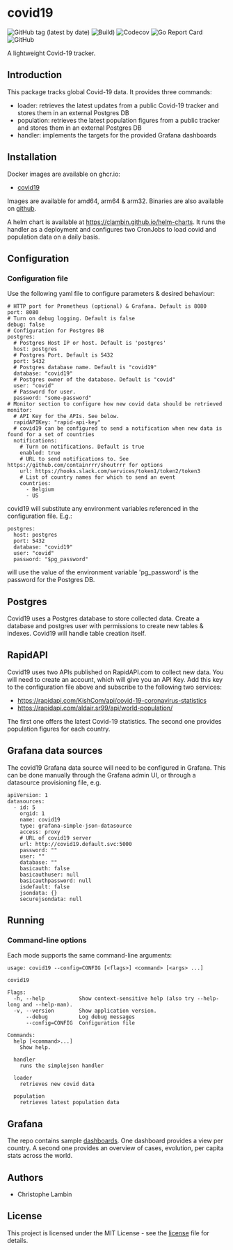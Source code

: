 # covid19
![GitHub tag (latest by date)](https://img.shields.io/github/v/tag/clambin/covid19?color=green&label=Release&style=plastic)
![Build)](https://github.com/clambin/covid19/workflows/Build/badge.svg)
![Codecov](https://img.shields.io/codecov/c/gh/clambin/covid19?style=plastic)
![Go Report Card](https://goreportcard.com/badge/github.com/clambin/covid19)
![GitHub](https://img.shields.io/github/license/clambin/covid19?style=plastic)


A lightweight Covid-19 tracker.

## Introduction
This package tracks global Covid-19 data. It provides three commands:

- loader: retrieves the latest updates from a public Covid-19 tracker and stores them in an external Postgres DB
- population: retrieves the latest population figures from a public tracker and stores them in an external Postgres DB
- handler: implements the targets for the provided Grafana dashboards

## Installation
Docker images are available on ghcr.io:

- [covid19](https://github.com/clambin/covid19/pkgs/container/covid19)

Images are available for amd64, arm64 & arm32. Binaries are also available on [github](https://github.com/clambin/covid19/releases).

A helm chart is available at https://clambin.github.io/helm-charts. It runs the handler as a deployment and configures
two CronJobs to load covid and population data on a daily basis.

## Configuration
### Configuration file

Use the following yaml file to configure parameters & desired behaviour:

```
# HTTP port for Prometheus (optional) & Grafana. Default is 8080
port: 8080
# Turn on debug logging. Default is false
debug: false
# Configuration for Postgres DB
postgres:
  # Postgres Host IP or host. Default is 'postgres'
  host: postgres
  # Postgres Port. Default is 5432
  port: 5432
  # Postgres database name. Default is "covid19"
  database: "covid19"
  # Postgres owner of the database. Default is "covid"
  user: "covid"
  # Password for user. 
  password: "some-password"
# Monitor section to configure how new covid data should be retrieved
monitor:
  # API Key for the APIs. See below.
  rapidAPIKey: "rapid-api-key"
  # covid19 can be configured to send a notification when new data is found for a set of countries
  notifications:
    # Turn on notifications. Default is true
    enabled: true
    # URL to send notifications to. See https://github.com/containrrr/shoutrrr for options
    url: https://hooks.slack.com/services/token1/token2/token3
    # List of country names for which to send an event
    countries:
      - Belgium
      - US
```

covid19 will substitute any environment variables referenced in the configuration file. E.g.:

```
postgres:
  host: postgres
  port: 5432
  database: "covid19"
  user: "covid"
  password: "$pg_password"
```

will use the value of the environment variable 'pg_password' is the password for the Postgres DB.

## Postgres
Covid19 uses a Postgres database to store collected data. Create a database and postgres user with permissions to create new tables & indexes. 
Covid19 will handle table creation itself. 

## RapidAPI
Covid19 uses two APIs published on RapidAPI.com to collect new data. You will need to create an account, which will give you an API Key. 
Add this key to the configuration file above and subscribe to the following two services:

- https://rapidapi.com/KishCom/api/covid-19-coronavirus-statistics
- https://rapidapi.com/aldair.sr99/api/world-population/

The first one offers the latest Covid-19 statistics. The second one provides population figures for each country.

## Grafana data sources
The covid19 Grafana data source will need to be configured in Grafana. This can be done manually through the Grafana admin UI, or through a datasource provisioning file, e.g.

```
apiVersion: 1
datasources:
  - id: 5
    orgid: 1
    name: covid19
    type: grafana-simple-json-datasource
    access: proxy
    # URL of covid19 server
    url: http://covid19.default.svc:5000
    password: ""
    user: ""
    database: ""
    basicauth: false
    basicauthuser: null
    basicauthpassword: null
    isdefault: false
    jsondata: {}
    securejsondata: null
```

## Running
### Command-line options
Each mode supports the same command-line arguments:

```
usage: covid19 --config=CONFIG [<flags>] <command> [<args> ...]

covid19

Flags:
  -h, --help           Show context-sensitive help (also try --help-long and --help-man).
  -v, --version        Show application version.
      --debug          Log debug messages
      --config=CONFIG  Configuration file

Commands:
  help [<command>...]
    Show help.

  handler
    runs the simplejson handler

  loader
    retrieves new covid data

  population
    retrieves latest population data
```

## Grafana
The repo contains sample [dashboards](assets/grafana/dashboards). One dashboard provides a view per country.
A second one provides an overview of cases, evolution, per capita stats across the world.

## Authors

- Christophe Lambin

## License

This project is licensed under the MIT License - see the [license](LICENSE.md) file for details.
